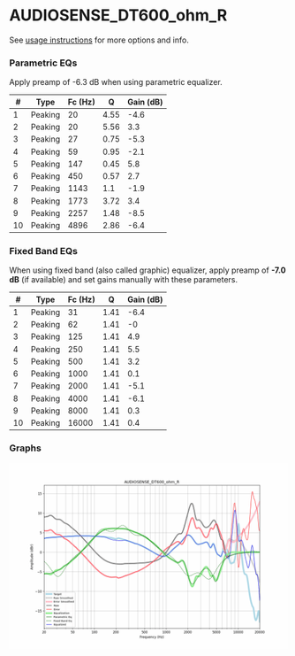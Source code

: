 # AUDIOSENSE_DT600_ohm_R
See [usage instructions](https://github.com/jaakkopasanen/AutoEq#usage) for more options and info.

### Parametric EQs
Apply preamp of -6.3 dB when using parametric equalizer.

|   # | Type    |   Fc (Hz) |    Q |   Gain (dB) |
|-----|---------|-----------|------|-------------|
|   1 | Peaking |        20 | 4.55 |        -4.6 |
|   2 | Peaking |        20 | 5.56 |         3.3 |
|   3 | Peaking |        27 | 0.75 |        -5.3 |
|   4 | Peaking |        59 | 0.95 |        -2.1 |
|   5 | Peaking |       147 | 0.45 |         5.8 |
|   6 | Peaking |       450 | 0.57 |         2.7 |
|   7 | Peaking |      1143 | 1.1  |        -1.9 |
|   8 | Peaking |      1773 | 3.72 |         3.4 |
|   9 | Peaking |      2257 | 1.48 |        -8.5 |
|  10 | Peaking |      4896 | 2.86 |        -6.4 |

### Fixed Band EQs
When using fixed band (also called graphic) equalizer, apply preamp of **-7.0 dB** (if available) and set gains manually with these parameters.

|   # | Type    |   Fc (Hz) |    Q |   Gain (dB) |
|-----|---------|-----------|------|-------------|
|   1 | Peaking |        31 | 1.41 |        -6.4 |
|   2 | Peaking |        62 | 1.41 |        -0   |
|   3 | Peaking |       125 | 1.41 |         4.9 |
|   4 | Peaking |       250 | 1.41 |         5.5 |
|   5 | Peaking |       500 | 1.41 |         3.2 |
|   6 | Peaking |      1000 | 1.41 |         0.1 |
|   7 | Peaking |      2000 | 1.41 |        -5.1 |
|   8 | Peaking |      4000 | 1.41 |        -6.1 |
|   9 | Peaking |      8000 | 1.41 |         0.3 |
|  10 | Peaking |     16000 | 1.41 |         0.4 |

### Graphs
![](./AUDIOSENSE_DT600_ohm_R.png)
